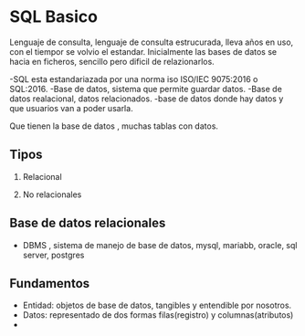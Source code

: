 # SQL Basico

Lenguaje de consulta, lenguaje de consulta estrucurada, lleva años en uso, con el tiempor se volvio el estandar.
Inicialmente las bases de datos se hacia en ficheros, sencillo pero dificil de relazionarlos.

 -SQL esta estandariazada por una norma iso ISO/IEC 9075:2016 o SQL:2016.
 -Base de datos, sistema que permite guardar datos.
 -Base de datos realacional, datos relacionados.
 -base de datos donde hay datos y que usuarios van a poder usarla.

Que tienen  la base de datos , muchas tablas con datos.

## Tipos

1. Relacional

2. No relacionales

## Base de datos relacionales

* DBMS , sistema de manejo de base de datos, mysql, mariabb, oracle, sql server, postgres

## Fundamentos
- Entidad: objetos de base de datos, tangibles y entendible por nosotros.
- Datos: representado de dos formas filas(registro) y columnas(atributos)
- 